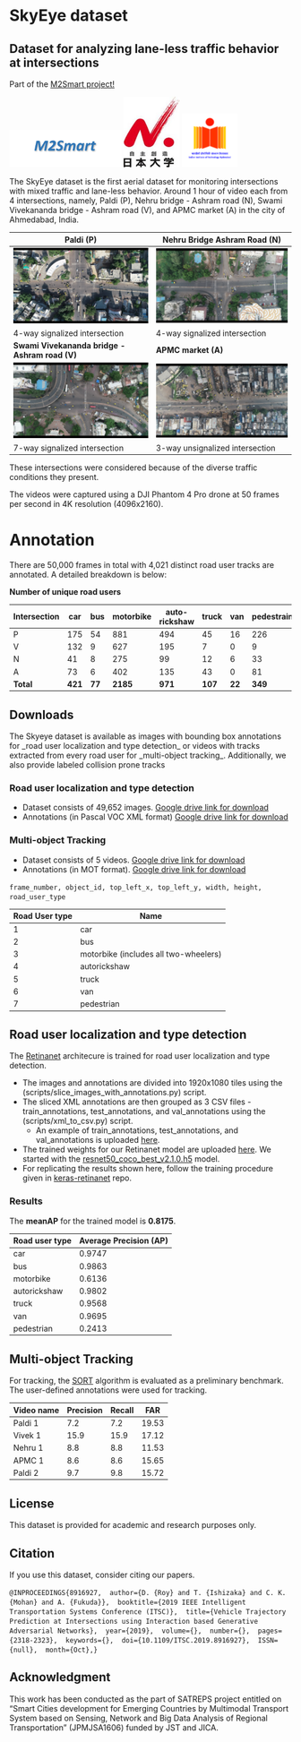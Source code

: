 # SkyEye dataset
<h2>Dataset for analyzing lane-less traffic behavior at intersections </h2>

Part of the [M2Smart project!](http://m2smart.org/en/)  

<img src="images/m2smart.png" width="200"> <img src="images/nihon.jpg" width="100"> <img src="images/iith.png" width="100">



The SkyEye dataset is the first aerial dataset for monitoring intersections with mixed traffic and lane-less behavior. Around 1 hour of video each from 4 intersections, namely, Paldi (P), Nehru bridge - Ashram road (N), Swami Vivekananda bridge - Ashram road (V), and APMC market (A) in the city of Ahmedabad, India.

**Paldi (P)**         | **Nehru Bridge Ashram Road (N)** 
----------------|--------------
![](images/paldi.png) |![](images/nehru.png)
4-way signalized intersection | 4-way signalized intersection
**Swami Vivekananda bridge - Ashram road (V)** | **APMC market (A)**
![](images/vivek.png) |![](images/apmc.png)
7-way signalized intersection | 3-way unsignalized intersection

These intersections were considered because of the diverse traffic conditions they present. 

The videos were captured using a DJI Phantom 4 Pro drone at 50 frames per second in 4K resolution (4096x2160). 

<h1> Annotation </h1>
There are 50,000 frames in total with 4,021 distinct road user tracks are annotated. A detailed breakdown is below:

**Number of unique road users**

Intersection | car | bus | motorbike | auto-rickshaw | truck | van | pedestrains
-|-|-|-|-|-|-|-
P | 175 | 54 | 881 | 494 | 45 | 16 | 226
V | 132 | 9 | 627 | 195 | 7 | 0 | 9 | 9
N | 41 | 8 | 275 | 99 | 12 | 6 | 33
A | 73 | 6 | 402 | 135 | 43 | 0 | 81
**Total** | **421** | **77** | **2185** | **971** | **107** | **22** | **349**

<h2> Downloads </h2>
The Skyeye dataset is available as images with bounding box annotations for _road user localization and type detection_ or videos with tracks extracted from every road user for _multi-object tracking_. Additionally, we also provide labeled collision prone tracks 

<h3> Road user localization and type detection </h3>

* Dataset consists of 49,652 images. [Google drive link for download]()
* Annotations (in Pascal VOC XML format) [Google drive link for download]()

<h3> Multi-object Tracking </h3>

* Dataset consists of 5 videos. [Google drive link for download]()
* Annotations (in MOT format). [Google drive link for download]() 

`frame_number, object_id, top_left_x, top_left_y, width, height, road_user_type`


Road User type | Name
-|-
1 | car
2 | bus  
3 | motorbike (includes all two-wheelers)
4 | autorickshaw
5 | truck
6 | van
7 | pedestrian 


<h2> Road user localization and type detection</h3>

The [Retinanet](https://github.com/fizyr/keras-retinanet) architecure is trained for road user localization and type detection.

* The images and annotations are divided into 1920x1080 tiles using the (scripts/slice_images_with_annotations.py) script.
* The sliced XML annotations are then grouped as 3 CSV files - train_annotations, test_annotations, and val_annotations using the (scripts/xml_to_csv.py) script.
  * An example of train_annotations, test_annotations, and val_annotations is uploaded [here](). 
* The trained weights for our Retinanet model are uploaded [here](). We started with the [resnet50_coco_best_v2.1.0.h5](https://github.com/fizyr/keras-retinanet/releases/download/0.5.1/resnet50_coco_best_v2.1.0.h5) model.
* For replicating the results shown here, follow the training procedure given in [keras-retinanet](https://github.com/fizyr/keras-retinanet) repo.

<h3> Results </h3>

The **meanAP**  for the trained model is **0.8175**.

Road user type | Average Precision (AP)
-|-
car | 0.9747
bus | 0.9863
motorbike | 0.6136
autorickshaw | 0.9802
truck | 0.9568
van | 0.9695
pedestrian | 0.2413


<h2> Multi-object Tracking </h2>

For tracking, the [SORT](https://github.com/abewley/sort) algorithm is evaluated as a preliminary benchmark. The user-defined annotations were used for tracking.

Video name | Precision | Recall| FAR
-|-|-|-
Paldi 1 | 7.2 | 7.2 | 19.53
Vivek 1 | 15.9 | 15.9 | 17.12
Nehru 1 | 8.8 | 8.8 | 11.53
APMC 1 | 8.6 | 8.6 | 15.65
Paldi 2| 9.7 | 9.8 | 15.72

<h2> License </h2>

This dataset is provided for academic and research purposes only.

<h2> Citation</h2>

If you use this dataset, consider citing our papers.

`@INPROCEEDINGS{8916927, 
author={D. {Roy} and T. {Ishizaka} and C. K. {Mohan} and A. {Fukuda}}, 
booktitle={2019 IEEE Intelligent Transportation Systems Conference (ITSC)}, 
title={Vehicle Trajectory Prediction at Intersections using Interaction based Generative Adversarial Networks}, 
year={2019}, 
volume={}, 
number={}, 
pages={2318-2323}, 
keywords={}, 
doi={10.1109/ITSC.2019.8916927}, 
ISSN={null}, 
month={Oct},}`



<h2> Acknowledgment </h2>
This work has been conducted as the part of SATREPS project entitled on “Smart Cities development for Emerging Countries by Multimodal Transport System based on Sensing, Network and Big Data Analysis of Regional Transportation” (JPMJSA1606) funded by JST and JICA. 
